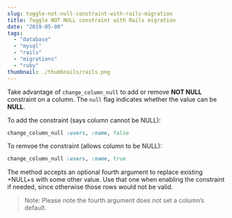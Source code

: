 ```yaml
---
slug: toggle-not-null-constraint-with-rails-migration
title: Toggle NOT NULL constraint with Rails migration
date: "2019-05-08"
tags:
  - "database"
  - "mysql"
  - "rails"
  - "migrations"
  - "ruby"
thumbnail: ./thumbnails/rails.png
---
```


Take advantage of `change_column_null` to add or remove **NOT NULL** constraint on a column. The `null` flag indicates whether the value can be **NULL**.

To add the constraint (says column cannot be NULL):

```ruby
change_column_null :users, :name, false
```

To remvoe the constraint (allows column to be NULL):

```ruby
change_column_null :users, :name, true
```

The method accepts an optional fourth argument to replace existing +NULL+s with some other value. Use that one when enabling the constraint if needed, since otherwise those rows would not be valid.

> Note: Please note the fourth argument does not set a column’s default.
